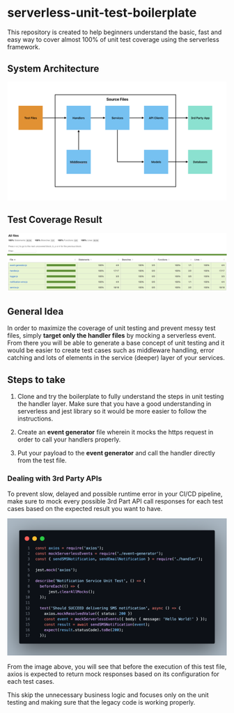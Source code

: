 # serverless-unit-test-boilerplate
This repository is created to help beginners understand the basic, fast and easy way to cover almost 100% of unit test coverage using the serverless framework.

## System Architecture
![System Architecture](graphics/system-architecture-graphic.png)

## Test Coverage Result
![Test Coverage Result](graphics/test-coverage-graphic.png)
## General Idea
In order to maximize the coverage of unit testing and prevent messy test files, simply **target only the handler files** by mocking a serverless event. From there you will be able to generate a base concept of unit testing and it would be easier to create test cases such as middleware handling, error catching and lots of elements in the service (deeper) layer of your services.

## Steps to take
1. Clone and try the boilerplate to fully understand the steps in unit testing the handler layer. Make sure that you have a good understanding in serverless and jest library so it would be more easier to follow the instructions.

2. Create an **event generator** file wherein it mocks the https request in order to call your handlers properly.

3. Put your payload to the **event generator** and call the handler directly from the test file.

### Dealing with 3rd Party APIs
To prevent slow, delayed and possible runtime error in your CI/CD pipeline, make sure to mock every possible 3rd Part API call responses for each test cases based on the expected result you want to have.

![Mock Axios](graphics/mock-axios-graphic.png)

From the image above, you will see that before the execution of this test file, axios is expected to return mock responses based on its configuration for each test cases.

This skip the unnecessary business logic and focuses only on the unit testing and making sure that the legacy code is working properly.